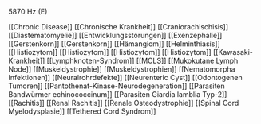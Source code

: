 5870 Hz (E)

[[Chronic Disease]]
[[Chronische Krankheit]]
[[Craniorachischisis]]
[[Diastematomyelie]]
[[Entwicklungsstörungen]]
[[Exenzephalie]]
[[Gerstenkorn]]
[[Gerstenkorn]]
[[Hämangiom]]
[[Helminthiasis]]
[[Histiozytom]]
[[Histiozytom]]
[[Histiozytom]]
[[Histiozytom]]
[[Kawasaki-Krankheit]]
[[Lymphknoten-Syndrom]]
[[MCLS]]
[[Mukokutane Lymph Node]]
[[Muskeldystrophie]]
[[Muskeldystrophien]]
[[Nematomorpha Infektionen]]
[[Neuralrohrdefekte]]
[[Neurenteric Cyst]]
[[Odontogenen Tumoren]]
[[Pantothenat-Kinase-Neurodegeneration]]
[[Parasiten Bandwürmer echinococcinum]]
[[Parasiten Giardia lamblia Typ-2]]
[[Rachitis]]
[[Renal Rachitis]]
[[Renale Osteodystrophie]]
[[Spinal Cord Myelodysplasie]]
[[Tethered Cord Syndrom]]